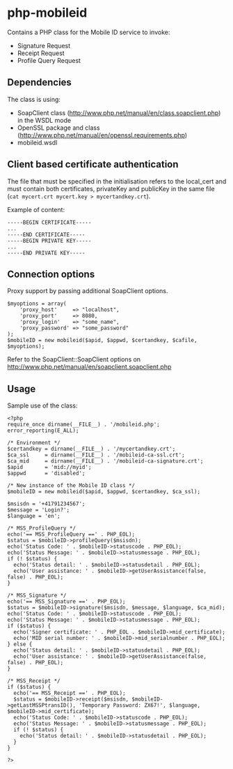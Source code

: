 php-mobileid
============

Contains a PHP class for the Mobile ID service to invoke:

* Signature Request
* Receipt Request
* Profile Query Request

## Dependencies

The class is using:

* SoapClient class (http://www.php.net/manual/en/class.soapclient.php) in the WSDL mode
* OpenSSL package and class (http://www.php.net/manual/en/openssl.requirements.php)
* mobileid.wsdl

## Client based certificate authentication

The file that must be specified in the initialisation refers to the local_cert and must contain both certificates, privateKey and publicKey in the same file (`cat mycert.crt mycert.key > mycertandkey.crt`).

Example of content:
````
-----BEGIN CERTIFICATE-----
...
-----END CERTIFICATE-----
-----BEGIN PRIVATE KEY-----
...
-----END PRIVATE KEY-----
````


## Connection options

Proxy support by passing additional SoapClient options.

````
$myoptions = array(
    'proxy_host'     => "localhost",
    'proxy_port'     => 8080,
    'proxy_login'    => "some_name",
    'proxy_password' => "some_password"
);
$mobileID = new mobileid($apid, $appwd, $certandkey, $cafile, $myoptions);
````

Refer to the SoapClient::SoapClient options on http://www.php.net/manual/en/soapclient.soapclient.php

## Usage

Sample use of the class:

````
<?php
require_once dirname(__FILE__) . '/mobileid.php';
error_reporting(E_ALL);

/* Environment */
$certandkey = dirname(__FILE__) . '/mycertandkey.crt';
$ca_ssl     = dirname(__FILE__) . '/mobileid-ca-ssl.crt';
$ca_mid     = dirname(__FILE__) . '/mobileid-ca-signature.crt';
$apid       = 'mid://myid';
$appwd      = 'disabled';

/* New instance of the Mobile ID class */
$mobileID = new mobileid($apid, $appwd, $certandkey, $ca_ssl);

$msisdn = '+41791234567';
$message = 'Login?';
$language = 'en';

/* MSS_ProfileQuery */ 
echo('== MSS_ProfileQuery ==' . PHP_EOL);
$status = $mobileID->profileQuery($msisdn);
echo('Status Code: ' . $mobileID->statuscode . PHP_EOL);
echo('Status Message: ' . $mobileID->statusmessage . PHP_EOL);
if (! $status) {
  echo('Status detail: ' . $mobileID->statusdetail . PHP_EOL);
  echo('User assistance: ' . $mobileID->getUserAssistance(false, false) . PHP_EOL);
}

/* MSS_Signature */
echo('== MSS_Signature ==' . PHP_EOL);
$status = $mobileID->signature($msisdn, $message, $language, $ca_mid);
echo('Status Code: ' . $mobileID->statuscode . PHP_EOL);
echo('Status Message: ' . $mobileID->statusmessage . PHP_EOL);
if ($status) {
  echo('Signer certificate: ' . PHP_EOL . $mobileID->mid_certificate);
  echo('MID serial number: ' . $mobileID->mid_serialnumber . PHP_EOL);
} else {
  echo('Status detail: ' . $mobileID->statusdetail . PHP_EOL);
  echo('User assistance: ' . $mobileID->getUserAssistance(false, false) . PHP_EOL);
}

/* MSS_Receipt */ 
if ($status) {
  echo('== MSS_Receipt ==' . PHP_EOL);
  $status = $mobileID->receipt($msisdn, $mobileID->getLastMSSPtransID(), 'Temporary Password: ZX67!', $language, $mobileID->mid_certificate);
  echo('Status Code: ' . $mobileID->statuscode . PHP_EOL);
  echo('Status Message: ' . $mobileID->statusmessage . PHP_EOL);
  if (! $status) {
    echo('Status detail: ' . $mobileID->statusdetail . PHP_EOL);
  }
}

?>
````
